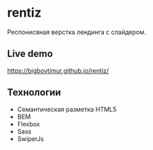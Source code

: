 # rentiz
Респонисвная верстка лендинга с слайдером.

## Live demo
https://bigboytimur.github.io/rentiz/

## Технологии
- Семантическая разметка HTML5
- BEM
- Flexbox
- Sass
- SwiperJs
